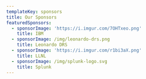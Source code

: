```yaml
---
templateKey: sponsors
title: Our Sponsors
featuredSponsors:
  - sponsorImage: 'https://i.imgur.com/7OHTxeo.png'
    title: IBM
  - sponsorImage: /img/leonardo-drs.png
    title: Leonardo DRS
  - sponsorImage: 'https://i.imgur.com/r1bi3aX.png'
    title: LLNL
  - sponsorImage: /img/splunk-logo.svg
    title: Splunk
---
```


